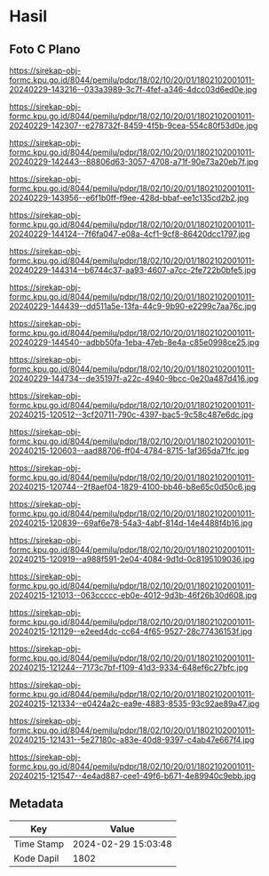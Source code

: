 # Hasil

## Foto C Plano

https://sirekap-obj-formc.kpu.go.id/8044/pemilu/pdpr/18/02/10/20/01/1802102001011-20240229-143216--033a3989-3c7f-4fef-a346-4dcc03d6ed0e.jpg

https://sirekap-obj-formc.kpu.go.id/8044/pemilu/pdpr/18/02/10/20/01/1802102001011-20240229-142307--e278732f-8459-4f5b-9cea-554c80f53d0e.jpg

https://sirekap-obj-formc.kpu.go.id/8044/pemilu/pdpr/18/02/10/20/01/1802102001011-20240229-142443--88806d63-3057-4708-a71f-90e73a20eb7f.jpg

https://sirekap-obj-formc.kpu.go.id/8044/pemilu/pdpr/18/02/10/20/01/1802102001011-20240229-143956--e6f1b0ff-f9ee-428d-bbaf-ee1c135cd2b2.jpg

https://sirekap-obj-formc.kpu.go.id/8044/pemilu/pdpr/18/02/10/20/01/1802102001011-20240229-144124--7f6fa047-e08a-4cf1-9cf8-86420dcc1797.jpg

https://sirekap-obj-formc.kpu.go.id/8044/pemilu/pdpr/18/02/10/20/01/1802102001011-20240229-144314--b6744c37-aa93-4607-a7cc-2fe722b0bfe5.jpg

https://sirekap-obj-formc.kpu.go.id/8044/pemilu/pdpr/18/02/10/20/01/1802102001011-20240229-144439--dd511a5e-13fa-44c9-9b90-e2299c7aa76c.jpg

https://sirekap-obj-formc.kpu.go.id/8044/pemilu/pdpr/18/02/10/20/01/1802102001011-20240229-144540--adbb50fa-1eba-47eb-8e4a-c85e0998ce25.jpg

https://sirekap-obj-formc.kpu.go.id/8044/pemilu/pdpr/18/02/10/20/01/1802102001011-20240229-144734--de35197f-a22c-4940-9bcc-0e20a487d416.jpg

https://sirekap-obj-formc.kpu.go.id/8044/pemilu/pdpr/18/02/10/20/01/1802102001011-20240215-120512--3cf20711-790c-4397-bac5-9c58c487e6dc.jpg

https://sirekap-obj-formc.kpu.go.id/8044/pemilu/pdpr/18/02/10/20/01/1802102001011-20240215-120603--aad88706-ff04-4784-8715-1af365da71fc.jpg

https://sirekap-obj-formc.kpu.go.id/8044/pemilu/pdpr/18/02/10/20/01/1802102001011-20240215-120744--2f8aef04-1829-4100-bb46-b8e65c0d50c6.jpg

https://sirekap-obj-formc.kpu.go.id/8044/pemilu/pdpr/18/02/10/20/01/1802102001011-20240215-120839--69af6e78-54a3-4abf-814d-14e4488f4b16.jpg

https://sirekap-obj-formc.kpu.go.id/8044/pemilu/pdpr/18/02/10/20/01/1802102001011-20240215-120919--a988f591-2e04-4084-9d1d-0c8195109036.jpg

https://sirekap-obj-formc.kpu.go.id/8044/pemilu/pdpr/18/02/10/20/01/1802102001011-20240215-121013--063ccccc-eb0e-4012-9d3b-46f26b30d608.jpg

https://sirekap-obj-formc.kpu.go.id/8044/pemilu/pdpr/18/02/10/20/01/1802102001011-20240215-121129--e2eed4dc-cc64-4f65-9527-28c77436153f.jpg

https://sirekap-obj-formc.kpu.go.id/8044/pemilu/pdpr/18/02/10/20/01/1802102001011-20240215-121244--7173c7bf-f109-41d3-9334-648ef6c27bfc.jpg

https://sirekap-obj-formc.kpu.go.id/8044/pemilu/pdpr/18/02/10/20/01/1802102001011-20240215-121334--e0424a2c-ea9e-4883-8535-93c92ae89a47.jpg

https://sirekap-obj-formc.kpu.go.id/8044/pemilu/pdpr/18/02/10/20/01/1802102001011-20240215-121431--5e27180c-a83e-40d8-9397-c4ab47e667f4.jpg

https://sirekap-obj-formc.kpu.go.id/8044/pemilu/pdpr/18/02/10/20/01/1802102001011-20240215-121547--4e4ad887-cee1-49f6-b671-4e89940c9ebb.jpg


## Metadata

| Key        | Value               |
| ---------- | ------------------- |
| Time Stamp | 2024-02-29 15:03:48 |
| Kode Dapil | 1802                |



